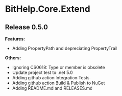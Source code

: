 # BitHelp.Core.Extend

## Release 0.5.0

**Features:**

- Adding PropertyPath and depreciating PropertyTrail

**Others:**

- Ignoring CS0618: Type or member is obsolete
- Update project test to .net 5.0
- Adding github action Integration Tests
- Adding github action Build & Publish to NuGet
- Adding README.md and RELEASES.md